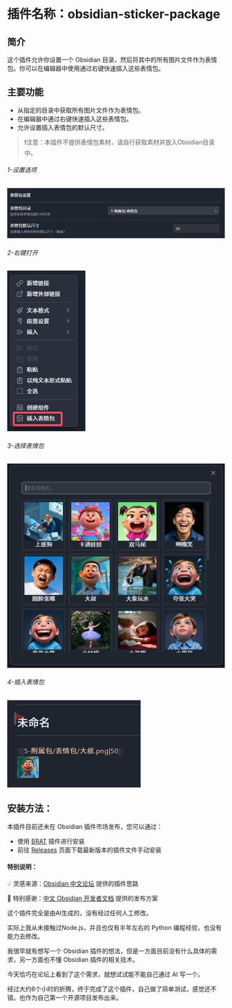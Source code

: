 # 插件名称：obsidian-sticker-package

## 简介

这个插件允许你设置一个 Obsidian 目录，然后将其中的所有图片文件作为表情包。你可以在编辑器中使用通过右键快速插入这些表情包。

## 主要功能

- 从指定的目录中获取所有图片文件作为表情包。
- 在编辑器中通过右键快速插入这些表情包。
- 允许设置插入表情包的默认尺寸。

> ❗注意：本插件不提供表情包素材，请自行获取素材并放入Obsidian目录中。

###### 1-设置选项
![1-设置选项](https://raw.githubusercontent.com/mlosun/obsidian-sticker-package/refs/heads/master/images/1-%E8%AE%BE%E7%BD%AE%E9%80%89%E9%A1%B9.png)

###### 2-右键打开
![2-右键打开](https://raw.githubusercontent.com/mlosun/obsidian-sticker-package/refs/heads/master/images/2-%E5%8F%B3%E9%94%AE%E6%89%93%E5%BC%80.png)

###### 3-选择表情包
![3-选择表情包](https://raw.githubusercontent.com/mlosun/obsidian-sticker-package/refs/heads/master/images/3-%E9%80%89%E6%8B%A9%E8%A1%A8%E6%83%85%E5%8C%85.png)

###### 4-插入表情包
![4-插入表情包](https://raw.githubusercontent.com/mlosun/obsidian-sticker-package/refs/heads/master/images/4-%E6%8F%92%E5%85%A5%E8%A1%A8%E6%83%85%E5%8C%85.png)

## 安装方法：

本插件目前还未在 Obsidian 插件市场发布，您可以通过：
- 使用 [BRAT](https://github.com/TfTHacker/obsidian42-brat) 插件进行安装
- 前往 [Releases](https://github.com/mlosun/obsidian-sticker-package/releases) 页面下载最新版本的插件文件手动安装

#### 特别说明：

💡 灵感来源：[Obsidian 中文论坛](https://forum-zh.obsidian.md/t/topic/48387) 提供的插件思路

🎉 特别感谢：[中文 Obsidian 开发者文档](https://liubinfighter.github.io/obsidian-dev-docs-zh/zh/plugins/releasing/release-your-plugin-with-github-actions.html) 提供的发布方案

这个插件完全是由AI生成的，没有经过任何人工修改。

实际上我从未接触过Node.js，并且也仅有半年左右的 Python 编程经验，也没有能力去修改。

我很早就有想写一个 Obsidian 插件的想法，但是一方面目前没有什么具体的需求，另一方面也不懂 Obsidian 插件的相关技术。

今天恰巧在论坛上看到了这个需求，就想试试能不能自己通过 AI 写一个。

经过大约6个小时的折腾，终于完成了这个插件，自己做了简单测试，感觉还不错。也作为自己第一个开源项目发布出来。